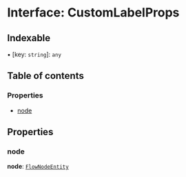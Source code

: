 # Interface: CustomLabelProps

## Indexable

▪ \[key: `string`]: `any`

## Table of contents

### Properties

* [node](/en/auto-docs/editor/interfaces/CustomLabelProps.md#node)

## Properties

### node

**node**: [`FlowNodeEntity`](/en/auto-docs/editor/classes/FlowNodeEntity-1.md)
